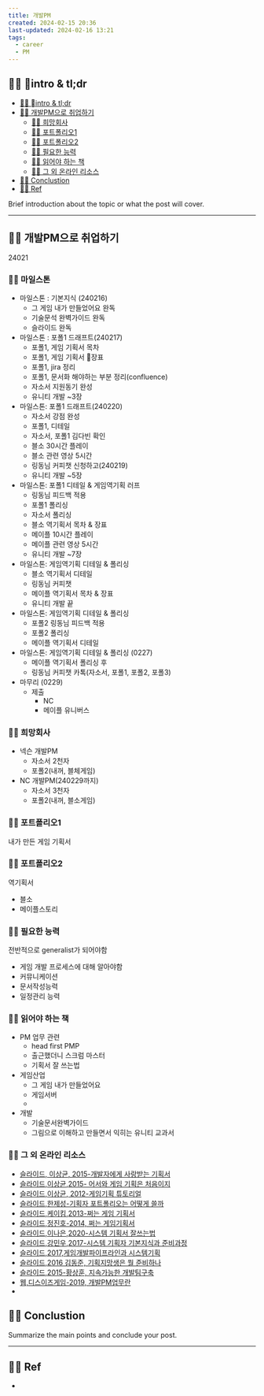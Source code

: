 ```yaml
---
title: 개발PM
created: 2024-02-15 20:36
last-updated: 2024-02-16 13:21
tags:
  - career
  - PM
---
```




## 👯‍♂️ intro & tl;dr

- [👯‍♂️ intro & tl;dr](#%F0%9F%91%AF%E2%80%8D%E2%99%82%EF%B8%8F%20%08intro%20&%20tl;dr)
- [👯‍♂️ 개발PM으로 취업하기](#%F0%9F%91%AF%E2%80%8D%E2%99%82%EF%B8%8F%20%EA%B0%9C%EB%B0%9CPM%EC%9C%BC%EB%A1%9C%20%EC%B7%A8%EC%97%85%ED%95%98%EA%B8%B0)
	- [👯‍♂️ 희망회사](#%F0%9F%91%AF%E2%80%8D%E2%99%82%EF%B8%8F%20%ED%9D%AC%EB%A7%9D%ED%9A%8C%EC%82%AC)
	- [👯‍♂️ 포트폴리오1](#%F0%9F%91%AF%E2%80%8D%E2%99%82%EF%B8%8F%20%ED%8F%AC%ED%8A%B8%ED%8F%B4%EB%A6%AC%EC%98%A41)
	- [👯‍♂️ 포트폴리오2](#%F0%9F%91%AF%E2%80%8D%E2%99%82%EF%B8%8F%20%ED%8F%AC%ED%8A%B8%ED%8F%B4%EB%A6%AC%EC%98%A42)
	- [👯‍♂️ 필요한 능력](#%F0%9F%91%AF%E2%80%8D%E2%99%82%EF%B8%8F%20%ED%95%84%EC%9A%94%ED%95%9C%20%EB%8A%A5%EB%A0%A5)
	- [👯‍♂️ 읽어야 하는 책](#%F0%9F%91%AF%E2%80%8D%E2%99%82%EF%B8%8F%20%EC%9D%BD%EC%96%B4%EC%95%BC%20%ED%95%98%EB%8A%94%20%EC%B1%85)
	- [👯‍♂️ 그 외 온라인 리소스](#%F0%9F%91%AF%E2%80%8D%E2%99%82%EF%B8%8F%20%EA%B7%B8%20%EC%99%B8%20%EC%98%A8%EB%9D%BC%EC%9D%B8%20%EB%A6%AC%EC%86%8C%EC%8A%A4)
- [👯‍♂️ Conclustion](#%F0%9F%91%AF%E2%80%8D%E2%99%82%EF%B8%8F%20Conclustion)
- [👯‍♂️ Ref](#%F0%9F%91%AF%E2%80%8D%E2%99%82%EF%B8%8F%20Ref)


Brief introduction about the topic or what the post will cover.

--- 


## 👯‍♂️ 개발PM으로 취업하기


24021


### 👯‍♂️ 마일스톤

- 마일스톤 : 기본지식 (240216)
	- 그 게임 내가 만들었어요 완독
	- 기술문석 완벽가이드 완독
	- 슬라이드 완독
- 마일스톤 : 포폴1 드래프트(240217) 
	- 포폴1, 게임 기획서 목차 
	- 포폴1, 게임 기획서 장표 
	- 포폴1, jira 정리
	- 포폴1, 문서화 해야하는 부분 정리(confluence)
	- 자소서 지원동기 완성
	- 유니티 개발 ~3장 
- 마일스톤: 포폴1 드래프트(240220)
	- 자소서 강점 완성 
	- 포폴1, 디테일
	- 자소서, 포폴1 김다빈 확인
	- 블소 30시간 플레이
	- 블소 관련 영상 5시간
	- 링동님 커피챗 신청하고(240219)
	- 유니티 개발 ~5장
- 마일스톤: 포폴1 디테일 & 게임역기획 러프
	- 링동님 피드백 적용
	- 포폴1 폴리싱  
	- 자소서 폴리싱
	- 블소 역기획서 목차 & 장표
	- 메이플 10시간  플레이
	- 메이플 관련 영상 5시간
	- 유니티 개발 ~7장
- 마일스톤: 게임역기획 디테일 & 폴리싱
	- 블소 역기획서 디테일
	- 링동님 커피챗
	- 메이플 역기획서 목차 & 장표
	- 유니티 개발 끝
- 마일스톤: 게임역기획 디테일 & 폴리싱
	- 포폴2 링동님 피드백 적용
	- 포폴2 폴리싱
	- 메이플 역기획서 디테일
- 마일스톤: 게임역기획 디테일 & 폴리싱 (0227)
	- 메이플 역기획서 폴리싱 후
	- 링동님 커피챗 카톡(자소서, 포폴1, 포폴2, 포폴3)
- 마무리 (0229)
	- 제출
		- NC
		- 메이플 유니버스
### 👯‍♂️ 희망회사

- 넥슨 개발PM
	- 자소서 2천자
	- 포폴2(내꺼, 블체게임)
- NC 개발PM(240229까지)
	- 자소서 3천자 
	- 포폴2(내꺼, 블소게임)

### 👯‍♂️ 포트폴리오1

내가 만든 게임 기획서

### 👯‍♂️ 포트폴리오2

역기획서
- 블소
- 메이플스토리 

### 👯‍♂️ 필요한 능력

전반적으로 generalist가 되어야함

- 게임 개발 프로세스에 대해 알아야함
- 커뮤니케이션
- 문서작성능력
- 일정관리 능력

### 👯‍♂️ 읽어야 하는 책

- PM 업무 관련
	- head first PMP
	- 출근했더니 스크럼 마스터
	- 기획서 잘 쓰는법 
- 게임산업
	- 그 게임 내가 만들었어요
	- 게임서버
	- 
- 개발
	- 기술문서완벽가이드
	- 그림으로 이해하고 만들면서 익히는 유니티 교과서

### 👯‍♂️ 그 외 온라인 리소스

-  [슬라이드, 이상균, 2015-개발자에게 사랑받는 기획서](https://www.slideshare.net/iyooha/20101002-53482961)
-  [슬라이드,이상균,2015- 어서와 게임 기획은 처음이지](https://www.slideshare.net/iyooha/ss-39476185)
-  [슬라이드,이상균, 2012-게임기획 튜토리얼](https://www.slideshare.net/iyooha/2012-14158316)
-  [슬라이드,한제성-기획자 포트폴리오는 어떻게 쓸까](https://www.slideshare.net/HanJeSung/ss-54514435)
-  [슬라이드,케이킴,2013-쩌는 게임 기획서](https://www.slideshare.net/istoriae/how-to-write-great-design-documents-from-gdc2008-korean)
- [슬라이드,정진호-2014, 쩌는 게임기획서 ](https://www.slideshare.net/phploveme/ss-30557563)
-  [슬라이드,이나은,2020-시스템 기획서 잘쓰는법](https://www.slideshare.net/Ruahruha/ndc-19)
-   [슬라이드,강민우,2017-시스템 기획자 기본지식과 준비과정](https://www.slideshare.net/ssuser052dd11/igc-2017-79438488)
-  [슬라이드,2017,게임개발파이프라인과 시스템기획](https://www.slideshare.net/ChangHyunWon/ss-105403948)
-  [슬라이드,2016 김동준, 기획지망생은 뭘 준비하나](https://www.slideshare.net/ssuser052dd11/igc-2016-66910672)
-  [슬라이드,2015-황상훈, 지속가능한 개발팀구축](https://www.slideshare.net/ssuser052dd11/ss-53532736)
- [웹,디스이즈게임-2019, 개발PM업무란](https://www.thisisgame.com/webzine/gameevent/nboard/227/?n=93530)
- 


## 👯‍♂️ Conclustion

Summarize the main points and conclude your post.

--- 

## 👯‍♂️ Ref

- [^1]:  작성자. "제목," 사이트명, 발행날짜, [URL](www.naver.com)


